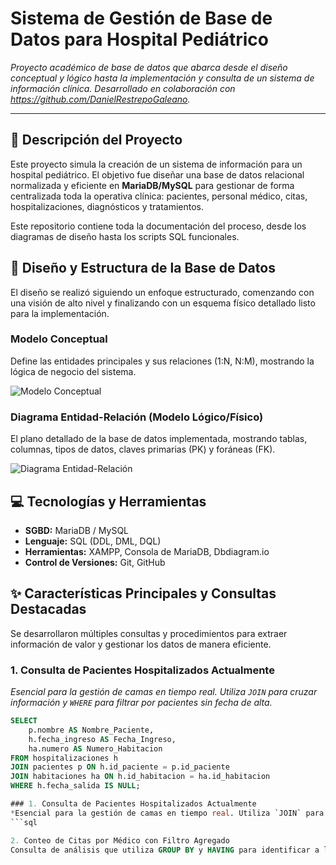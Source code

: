 # Sistema de Gestión de Base de Datos para Hospital Pediátrico

*Proyecto académico de base de datos que abarca desde el diseño conceptual y lógico hasta la implementación y consulta de un sistema de información clínica. Desarrollado en colaboración con https://github.com/DanielRestrepoGaleano.*

---

## 🌟 Descripción del Proyecto

Este proyecto simula la creación de un sistema de información para un hospital pediátrico. El objetivo fue diseñar una base de datos relacional normalizada y eficiente en **MariaDB/MySQL** para gestionar de forma centralizada toda la operativa clínica: pacientes, personal médico, citas, hospitalizaciones, diagnósticos y tratamientos.

Este repositorio contiene toda la documentación del proceso, desde los diagramas de diseño hasta los scripts SQL funcionales.

## 🎨 Diseño y Estructura de la Base de Datos

El diseño se realizó siguiendo un enfoque estructurado, comenzando con una visión de alto nivel y finalizando con un esquema físico detallado listo para la implementación.

### Modelo Conceptual
Define las entidades principales y sus relaciones (1:N, N:M), mostrando la lógica de negocio del sistema.

![Modelo Conceptual](2_Diseno_Base_de_Datos/modelo_conceptual.png)

### Diagrama Entidad-Relación (Modelo Lógico/Físico)
El plano detallado de la base de datos implementada, mostrando tablas, columnas, tipos de datos, claves primarias (PK) y foráneas (FK).

![Diagrama Entidad-Relación](2_Diseno_Base_de_Datos/diagrama_entidad_relacion.png)

## 💻 Tecnologías y Herramientas

*   **SGBD:** MariaDB / MySQL
*   **Lenguaje:** SQL (DDL, DML, DQL)
*   **Herramientas:** XAMPP, Consola de MariaDB, Dbdiagram.io
*   **Control de Versiones:** Git, GitHub

## ✨ Características Principales y Consultas Destacadas

Se desarrollaron múltiples consultas y procedimientos para extraer información de valor y gestionar los datos de manera eficiente.

### 1. Consulta de Pacientes Hospitalizados Actualmente
*Esencial para la gestión de camas en tiempo real. Utiliza `JOIN` para cruzar información y `WHERE` para filtrar por pacientes sin fecha de alta.*
```sql
SELECT
    p.nombre AS Nombre_Paciente,
    h.fecha_ingreso AS Fecha_Ingreso,
    ha.numero AS Numero_Habitacion
FROM hospitalizaciones h
JOIN pacientes p ON h.id_paciente = p.id_paciente
JOIN habitaciones ha ON h.id_habitacion = ha.id_habitacion
WHERE h.fecha_salida IS NULL;

### 1. Consulta de Pacientes Hospitalizados Actualmente
*Esencial para la gestión de camas en tiempo real. Utiliza `JOIN` para cruzar información y `WHERE` para filtrar por pacientes sin fecha de alta.*
```sql

2. Conteo de Citas por Médico con Filtro Agregado
Consulta de análisis que utiliza GROUP BY y HAVING para identificar a los médicos con mayor carga de trabajo en un período determinado.




